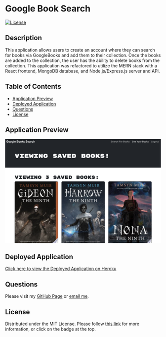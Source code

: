 # Google Book Search
[![License](https://img.shields.io/badge/License-MIT-yellow.svg)](https://opensource.org/licenses/MIT)
  
## Description
This application allows users to create an account where they can search for books via GoogleBooks and add them to their collection. Once the books are added to the collection, the user has the ability to delete books from the collection. This application was refactored to utilize the MERN stack with a React frontend, MongoDB database, and Node.js/Express.js server and API.

## Table of Contents
- [Application Preview](#application-preview)
- [Deployed Application](#deployed-application)
- [Questions](#questions)
- [License](#license)

## Application Preview
![Preview](./images/appPreview.png)

## Deployed Application
[Click here to view the Deployed Application on Heroku](https://agile-reef-78126.herokuapp.com/)

## Questions
Please visit my [GitHub Page](https://github.com/armaples) or [email me](mailto:raynemaples@gmail.com).
  
## License
Distributed under the MIT License. Please follow [this link](https://opensource.org/licenses/MIT) for more information, or click on the badge at the top.